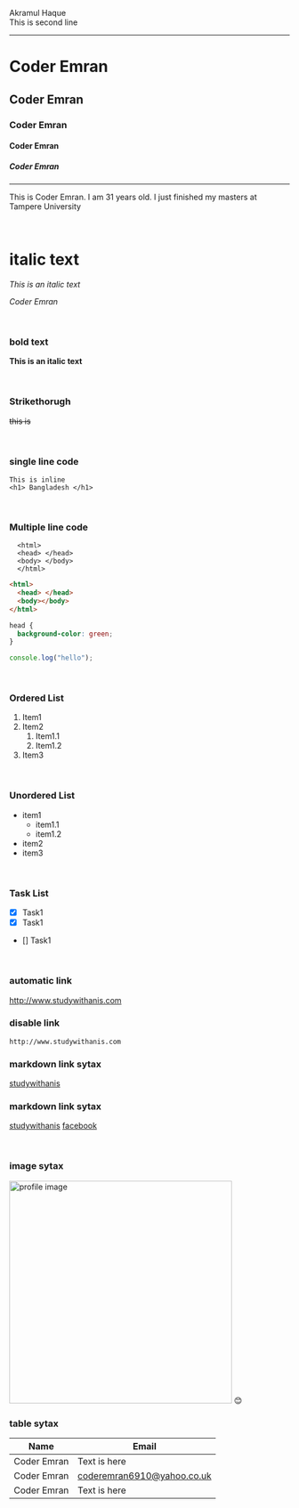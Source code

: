 <!--markdown tutorial-->

Akramul Haque <br/>
This is second line

---

# Coder Emran 
## Coder Emran
### Coder Emran 
#### Coder Emran 
##### Coder Emran 



---


<p>This is Coder Emran. I am 31 years old. I just finished my masters at Tampere University</p>

<br/>

# italic text

_This is an italic text_

_Coder Emran_

<br/>

### bold text

**This is an italic text**

<br/>

### Strikethorugh

~~this is~~

<br/>

### single line code

`This is inline`  
`<h1> Bangladesh </h1>`

<br/>

### Multiple line code

```
  <html>
  <head> </head>
  <body> </body>
  </html>
```

```html
<html>
  <head> </head>
  <body></body>
</html>
```

```css
head {
  background-color: green;
}
```

```javascript
console.log("hello");
```

<br/>

### Ordered List

1. Item1
2. Item2
   1. Item1.1
   2. Item1.2
3. Item3

<br/>

### Unordered List

- item1
  - item1.1
  - item1.2
- item2
- item3

<br/>

### Task List

- [x] Task1
- [x] Task1
- [] Task1

<br/>

### automatic link

http://www.studywithanis.com

### disable link

`http://www.studywithanis.com`

### markdown link sytax

[studywithanis](http://www.studywithanis.com)

### markdown link sytax

[studywithanis][websitelink]
[facebook][facebooklink]

<br/>

### image sytax

<!-- ![profile](./images/me.jpg) -->
<img src="./images/me.JPG" width="400" title="profile image"/>
😊

<br/>

### table sytax

| Name         | Email                  |
| ------------ | ---------------------- |
| Coder Emran | Text is here           |
| Coder Emran | coderemran6910@yahoo.co.uk |
| Coder Emran | Text is here           |

<!-- all link is here -->

[websitelink]: http://www.studywithanis.com
[facebooklink]: https://www.facebook.com/studywithanis


